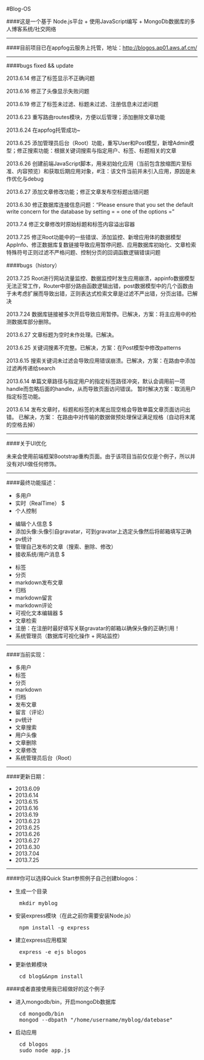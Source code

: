 #Blog-OS

####这是一个基于
Node.js平台 + 
使用JavaScript编写 + 
MongoDb数据库的多人博客系统/社交网络
<hr>

####目前项目已在appfog云服务上托管，地址：http://blogos.ap01.aws.af.cm/

<hr>

####bugs fixed && update

2013.6.14 修正了标签显示不正确问题

2013.6.16 修正了头像显示失败问题

2013.6.19 修正了标签未过滤、标题未过滤、注册信息未过滤问题

2013.6.23 重写路由routes模块，方便以后管理；添加删除文章功能

2013.6.24 在appfog托管成功~

2013.6.25 添加管理员后台（Root）功能，重写User和Post模型，新增Admin模型；修正搜索功能：根据关键词搜索与指定用户、标签、标题相关的文章

2013.6.26 创建前端JavaScript脚本，用来初始化应用（当前包含放缩图片至标准、内容预览）和获取后期应用对象，#注：该文件当前并未引入应用，原因是未作优化与debug

2013.6.27 添加文章修改功能；修正文章发布空标题出错问题

2013.6.30 修正数据库连接信息问题：“Please ensure that you set the default write concern for the database by setting =
= one of the options =”

2013.7.4 修正文章修改时原始标题和标签内容溢出容器

2013.7.25 修正Root功能中的一些错误、添加监控、新增应用体的数据模型AppInfo、修正数据库复数链接导致应用暂停问题、应用数据库初始化、文章检索特殊符号正则过滤不严格问题、控制分页的回调函数逻辑错误问题

####bugs（history）

2013.7.25 Root进行网站流量监控、数据监控时发生应用崩溃，appinfo数据模型无法正常工作，Router中部分路由函数逻辑出错，post数据模型中的几个函数由于未考虑扩展而导致出错，正则表达式检索文章是过滤不严出错，分页出错。已解决

2013.7.24 数据库链接被多次开启导致应用暂停。已解决，方案：将主应用中的检测数据库部分删除。

2013.6.27 文章标题为空时未作处理。已解决。

2013.6.25 关键词搜素不完整。已解决，方案：在Post模型中修改patterns

2013.6.15 搜索关键词未过滤会导致应用错误崩溃。已解决，方案：在路由中添加过滤再传递给search

2013.6.14 单篇文章路径与指定用户的指定标签路径冲突，默认会调用前一项handle而忽略后面的handle，从而导致页面访问错误。 暂时解决方案：取消用户指定标签功能。

2013.6.14 发布文章时，标题和标签的末尾出现空格会导致单篇文章页面访问出错。 已解决，方案： 在路由中对传输的数据做预处理保证满足规格（自动将末尾的空格去掉）
<hr>

####关于UI优化

未来会使用前端框架Bootstrap重构页面。由于该项目当前仅仅是个例子，所以并没有对UI做任何修饰。
<hr>

####最终功能描述：
+ 多用户
+ 实时（RealTime） $
+ 个人控制
 - 编辑个人信息 $
 - 添加头像:头像引自gravatar，可到gravatar上选定头像然后将邮箱填写正确 
 - pv统计
 - 管理自己发布的文章（搜索、删除、修改）
 - 接收系统/用户消息 $
+ 标签
+ 分页
+ markdown发布文章
+ 归档
+ markdown留言
+ markdown评论
+ 可视化文本编辑器 $
+ 文章检索
+ 注册：在注册时最好填写关联gravatar的邮箱以确保头像的正确引用！
+ 系统管理员（数据库可视化操作 + 网站监控）
<hr>

####当前实现：

+ 多用户
+ 标签
+ 分页
+ markdown
+ 归档
+ 发布文章
+ 留言（评论）
+ pv统计
+ 文章搜索
+ 用户头像
+ 文章删除
+ 文章修改
+ 系统管理员后台（Root）
<hr>

####更新日期： 

+ 2013.6.09
+ 2013.6.14
+ 2013.6.15
+ 2013.6.16
+ 2013.6.19
+ 2013.6.23
+ 2013.6.25
+ 2013.6.26
+ 2013.6.27
+ 2013.6.30
+ 2013.7.04
+ 2013.7.25
<hr>

####你可以选择Quick Start参照例子自己创建blogos：

+ 生成一个目录
<pre>
    mkdir myblog 
</pre>
+ 安装express模块（在此之前你需要安装Node.js）
<pre>
    npm install -g express
</pre>
+ 建立express应用框架
<pre>
    express -e ejs blogos
</pre>
+ 更新依赖模块
<pre>
    cd blog&&npm install
</pre>
  
####或者直接使用我已經做好的这个例子

+ 进入mongodb/bin，开启mongoDb数据库
<pre>
    cd mongodb/bin
    mongod --dbpath "/home/username/myblog/datebase" 
</pre>
+ 启动应用
<pre>
    cd blogos
    sudo node app.js
</pre>
